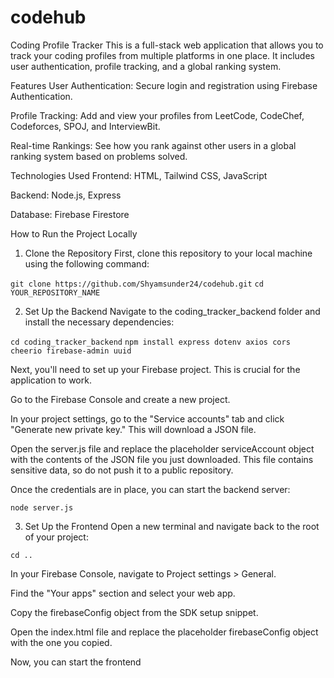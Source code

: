 # codehub
Coding Profile Tracker
This is a full-stack web application that allows you to track your coding profiles from multiple platforms in one place. It includes user authentication, profile tracking, and a global ranking system.

Features
User Authentication: Secure login and registration using Firebase Authentication.

Profile Tracking: Add and view your profiles from LeetCode, CodeChef, Codeforces, SPOJ, and InterviewBit.

Real-time Rankings: See how you rank against other users in a global ranking system based on problems solved.

Technologies Used
Frontend: HTML, Tailwind CSS, JavaScript

Backend: Node.js, Express

Database: Firebase Firestore

How to Run the Project Locally
1. Clone the Repository
First, clone this repository to your local machine using the following command:

```git clone https://github.com/Shyamsunder24/codehub.git```
```cd YOUR_REPOSITORY_NAME```

2. Set Up the Backend
Navigate to the coding_tracker_backend folder and install the necessary dependencies:

```cd coding_tracker_backend```
```npm install express dotenv axios cors cheerio firebase-admin uuid```

Next, you'll need to set up your Firebase project. This is crucial for the application to work.

Go to the Firebase Console and create a new project.

In your project settings, go to the "Service accounts" tab and click "Generate new private key." This will download a JSON file.

Open the server.js file and replace the placeholder serviceAccount object with the contents of the JSON file you just downloaded. This file contains sensitive data, so do not push it to a public repository.

Once the credentials are in place, you can start the backend server:

```node server.js```

3. Set Up the Frontend
Open a new terminal and navigate back to the root of your project:

```cd ..```

In your Firebase Console, navigate to Project settings > General.

Find the "Your apps" section and select your web app.

Copy the firebaseConfig object from the SDK setup snippet.

Open the index.html file and replace the placeholder firebaseConfig object with the one you copied.

Now, you can start the frontend 
